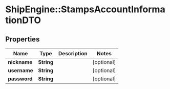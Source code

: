 # ShipEngine::StampsAccountInformationDTO

## Properties
Name | Type | Description | Notes
------------ | ------------- | ------------- | -------------
**nickname** | **String** |  | [optional] 
**username** | **String** |  | [optional] 
**password** | **String** |  | [optional] 


